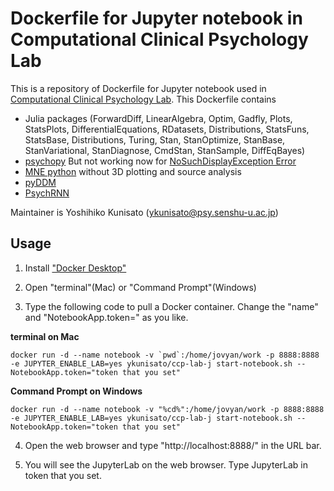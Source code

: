 # Dockerfile for Jupyter notebook in Computational Clinical Psychology Lab

This is a repository of Dockerfile for Jupyter notebook used in [Computational Clinical Psychology Lab](https://kunisatolab.github.io/english/index.html). This Dockerfile contains

- Julia packages (ForwardDiff, LinearAlgebra, Optim, Gadfly, Plots, StatsPlots, DifferentialEquations, RDatasets, Distributions, StatsFuns, StatsBase, Distributions, Turing, Stan, StanOptimize, StanBase, StanVariational, StanDiagnose, CmdStan, StanSample, DiffEqBayes)
- [psychopy](https://www.psychopy.org/) But not working now for [NoSuchDisplayException Error](https://discourse.psychopy.org/t/running-psychopy-on-a-public-notebook-server-nosuchdisplayexception-cannot-connect-to-none/11538)
- [MNE python](https://mne.tools/stable/index.html) without 3D plotting and source analysis
- [pyDDM](https://github.com/murraylab/PyDDM)
- [PsychRNN](https://github.com/murraylab/PsychRNN)

Maintainer is Yoshihiko Kunisato (ykunisato@psy.senshu-u.ac.jp)

## Usage

1. Install ["Docker Desktop"](https://www.docker.com/products/docker-desktop)

2. Open "terminal"(Mac) or "Command Prompt"(Windows)

3. Type the following code to pull a Docker container. Change the "name" and "NotebookApp.token=" as you like.


**terminal on Mac**


```
docker run -d --name notebook -v `pwd`:/home/jovyan/work -p 8888:8888 -e JUPYTER_ENABLE_LAB=yes ykunisato/ccp-lab-j start-notebook.sh --NotebookApp.token="token that you set"
```


**Command Prompt on Windows**


```
docker run -d --name notebook -v "%cd%":/home/jovyan/work -p 8888:8888 -e JUPYTER_ENABLE_LAB=yes ykunisato/ccp-lab-j start-notebook.sh --NotebookApp.token="token that you set"
```


4. Open the web browser and type "http://localhost:8888/" in the URL bar.

5. You will see the JupyterLab on the web browser. Type JupyterLab in token that you set.
